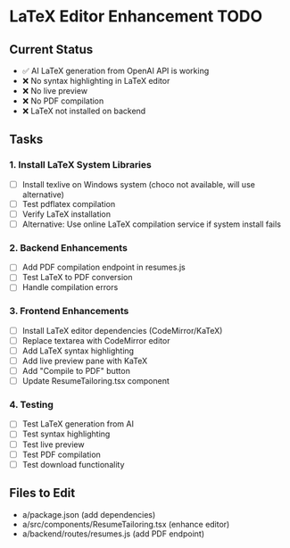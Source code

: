 # LaTeX Editor Enhancement TODO

## Current Status

- ✅ AI LaTeX generation from OpenAI API is working
- ❌ No syntax highlighting in LaTeX editor
- ❌ No live preview
- ❌ No PDF compilation
- ❌ LaTeX not installed on backend

## Tasks

### 1. Install LaTeX System Libraries

- [ ] Install texlive on Windows system (choco not available, will use alternative)
- [ ] Test pdflatex compilation
- [ ] Verify LaTeX installation
- [ ] Alternative: Use online LaTeX compilation service if system install fails

### 2. Backend Enhancements

- [ ] Add PDF compilation endpoint in resumes.js
- [ ] Test LaTeX to PDF conversion
- [ ] Handle compilation errors

### 3. Frontend Enhancements

- [ ] Install LaTeX editor dependencies (CodeMirror/KaTeX)
- [ ] Replace textarea with CodeMirror editor
- [ ] Add LaTeX syntax highlighting
- [ ] Add live preview pane with KaTeX
- [ ] Add "Compile to PDF" button
- [ ] Update ResumeTailoring.tsx component

### 4. Testing

- [ ] Test LaTeX generation from AI
- [ ] Test syntax highlighting
- [ ] Test live preview
- [ ] Test PDF compilation
- [ ] Test download functionality

## Files to Edit

- a/package.json (add dependencies)
- a/src/components/ResumeTailoring.tsx (enhance editor)
- a/backend/routes/resumes.js (add PDF endpoint)
